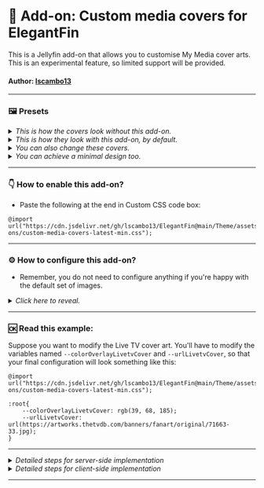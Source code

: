 # 🧩 Add-on:  Custom media covers for ElegantFin
This is a Jellyfin add-on that allows you to customise My Media cover arts. This is an experimental feature, so limited support will be provided.

#### **Author:** [lscambo13](https://github.com/lscambo13)

<hr>

### 🖼️ Presets

<details>
  <summary><i>This is how the covers look without this add-on.</i></summary>

![Screenshot 2025-01-19 191836](https://github.com/user-attachments/assets/49425368-cfe3-4c3b-9533-eb18b64c84d6)

</details>

<details>
  <summary><i>This is how they look with this add-on, by default.</i></summary>
	
![image](https://github.com/user-attachments/assets/5284af32-3b2e-4150-938c-f6d0fdfddf06)

```
@import url("https://cdn.jsdelivr.net/gh/lscambo13/ElegantFin@main/Theme/assets/add-ons/custom-media-covers-latest-min.css");
```

</details>

<details>
  <summary><i>You can also change these covers.</i></summary>
	
![Screenshot 2025-01-19 192015](https://github.com/user-attachments/assets/11719ef1-36ca-46e9-8030-b464a5ae5b79)

</details>

<details>
  <summary><i>You can achieve a minimal design too.</i></summary>

![Screenshot 2025-01-19 192133](https://github.com/user-attachments/assets/daaefe74-d3a9-4bb4-8389-9605a4364372)

```
@import url("https://cdn.jsdelivr.net/gh/lscambo13/ElegantFin@main/Theme/assets/add-ons/custom-media-covers-latest-min.css");

:root{
    --colorOverlayMoviesCover: transparent;
    --colorOverlayTvshowsCover: transparent;
    --colorOverlayLivetvCover: transparent;
    --colorOverlayPlaylistsCover: transparent;
    --colorOverlayBoxsetsCover: transparent;
    --colorOverlayMusicCover: transparent;
    --colorOverlayHomevideosCover: transparent;
    --colorOverlayBooksCover: transparent;
    --colorOverlayFoldersCover: transparent;
    --urlMoviesCover: transparent;
    --urlTvshowsCover: transparent;
    --urlLivetvCover: transparent;
    --urlPlaylistsCover: transparent;
    --urlBoxsetsCover: transparent;
    --urlMusicCover: transparent;
    --urlHomevideosCover: transparent;
    --urlBooksCover: transparent;
    --urlFoldersCover: transparent;
}
```

<hr>

![Screenshot 2025-01-19 192505](https://github.com/user-attachments/assets/256718f2-67ca-4fbd-8407-e41803380174)

```
@import url("https://cdn.jsdelivr.net/gh/lscambo13/ElegantFin@main/Theme/assets/add-ons/custom-media-covers-latest-min.css");

:root{
    --colorOverlayMoviesCover: transparent;
    --colorOverlayTvshowsCover: transparent;
    --colorOverlayLivetvCover: transparent;
    --colorOverlayPlaylistsCover: transparent;
    --colorOverlayBoxsetsCover: transparent;
    --colorOverlayMusicCover: transparent;
    --colorOverlayHomevideosCover: transparent;
    --colorOverlayBooksCover: transparent;
    --colorOverlayFoldersCover: transparent;
    --urlMoviesCover: var(--cardBackgroundGradient);
    --urlTvshowsCover: var(--cardBackgroundGradient);
    --urlLivetvCover: var(--cardBackgroundGradient);
    --urlPlaylistsCover: var(--cardBackgroundGradient);
    --urlBoxsetsCover: var(--cardBackgroundGradient);
    --urlMusicCover: var(--cardBackgroundGradient);
    --urlHomevideosCover: var(--cardBackgroundGradient);
    --urlBooksCover: var(--cardBackgroundGradient);
    --urlFoldersCover: var(--cardBackgroundGradient);
}
```

</details>

<hr>

### 👇 How to enable this add-on? 

- Paste the following at the end in Custom CSS code box:

```
@import url("https://cdn.jsdelivr.net/gh/lscambo13/ElegantFin@main/Theme/assets/add-ons/custom-media-covers-latest-min.css");
```

<hr>

### ⚙️ How to configure this add-on? 

- Remember, you do not need to configure anything if you're happy with the default set of images.



<details>
  <summary><i>Click here to reveal.</i></summary>
	
- To configure your theme to use the custom images, you'll need to input a URL pointing to an image in variables starting with '--url' and an overlay color in variables starting with '--color'.
	
- The ideal Jellyfin cover sizes are `960px x 540px`, and the colors should be in rgb format i.e. `rbg(128, 128, 128)`.
  
- Below are all the configurable variables, but you should remove the entries you do not intend to modify:
 
```

:root{

    <!-- overlay colors; change according to your image. -->

    --colorOverlayMoviesCover: rgb();
    --colorOverlayTvshowsCover: rgb();
    --colorOverlayLivetvCover: rgb();
    --colorOverlayPlaylistsCover: rgb();
    --colorOverlayBoxsetsCover: rgb();
    --colorOverlayMusicCover: rgb();
    --colorOverlayHomevideosCover: rgb();
    --colorOverlayBooksCover: rgb();
    --colorOverlayFoldersCover: rgb();

    <!-- cover images; input the url pointing to an image. -->

    --urlMoviesCover: url();
    --urlTvshowsCover: url();
    --urlLivetvCover: url();
    --urlBoxsetsCover: url();
    --urlMusicCover: url();
    --urlHomevideosCover: url();
    --urlBooksCover: url();
    --urlFoldersCover: url();

}
```
</details>

<hr>


### 🆗 Read this example:
Suppose you want to modify the Live TV cover art. You'll have to modify the variables named `--colorOverlayLivetvCover` and `--urlLivetvCover`, so that your final configuration will look something like this:

```
@import url("https://cdn.jsdelivr.net/gh/lscambo13/ElegantFin@main/Theme/assets/add-ons/custom-media-covers-latest-min.css");

:root{
    --colorOverlayLivetvCover: rgb(39, 68, 185);
    --urlLivetvCover: url(https://artworks.thetvdb.com/banners/fanart/original/71663-33.jpg);
}

```

<hr>

<details>
  <summary><i>Detailed steps for server-side implementation</i></summary>

1. Open Dashboard from Administration tab in Settings.
2. Select General tab from the side bar.
3. Scroll down to find Custom CSS code box under Branding section.
4. Paste the custom css in Custom CSS code box.
5. Click save
</details>

<details>
  <summary><i>Detailed steps for client-side implementation</i></summary>

1. Open Display tab in Settings.
2. Scroll down to find Custom CSS code box.
3. Paste the custom css in Custom CSS code box.
4. Click save.
</details>


<hr>

